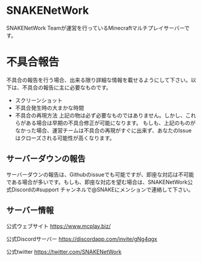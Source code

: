 # SNAKENetWork
SNAKENetWork Teamが運営を行っているMinecraftマルチプレイサーバーです。  

# 不具合報告
不具合の報告を行う場合、出来る限り詳細な情報を載せるようにして下さい。以下は、不具合の報告に主に必要なものです。
- スクリーンショット
- 不具合発生時の大まかな時間
- 不具合の再現方法
上記の物は必ず必要なものではありません。しかし、これらがある場合は早期の不具合修正が可能になります。
もしも、上記のものがなかった場合、運営チームは不具合の再現がすぐに出来ず、あなたのIssueはクローズされる可能性が高くなります。

## サーバーダウンの報告
サーバーダウンの報告は、Githubのissueでも可能ですが、即座な対応は不可能である場合が多いです。もしも、即座な対応を望む場合は、SNAKENetWork公式Discordの#support チャンネルで@SNAKEにメンションで連絡して下さい。

## サーバー情報
公式ウェブサイト
https://www.mcplay.biz/

公式Discordサーバー
https://discordapp.com/invite/gNg4qgx

公式twitter
https://twitter.com/SNAKENetWork
